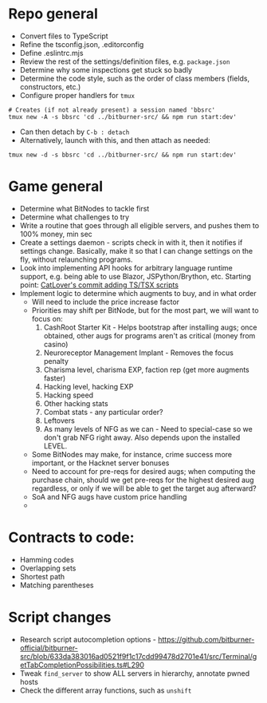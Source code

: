 # Repo general
- Convert files to TypeScript 
- Refine the tsconfig.json, .editorconfig
- Define .eslintrc.mjs
- Review the rest of the settings/definition files, e.g. `package.json`
- Determine why some inspections get stuck so badly
- Determine the code style, such as the order of class members (fields, constructors, etc.)
- Configure proper handlers for `tmux`
```shell
# Creates (if not already present) a session named 'bbsrc'
tmux new -A -s bbsrc 'cd ../bitburner-src/ && npm run start:dev'
```
  - Can then detach by `C-b : detach`
  - Alternatively, launch with this, and then attach as needed:
```shell
tmux new -d -s bbsrc 'cd ../bitburner-src/ && npm run start:dev'
```

# Game general
- Determine what BitNodes to tackle first
- Determine what challenges to try
- Write a routine that goes through all eligible servers, and pushes them to 100% money, min sec
- Create a settings daemon - scripts check in with it, then it notifies if settings change.
    Basically, make it so that I can change settings on the fly, without relaunching programs.
- Look into implementing API hooks for arbitrary language runtime support, e.g. being able to use Blazor, JSPython/Brython, etc.
    Starting point: [CatLover's commit adding TS/TSX scripts](https://github.com/Nerdpie/bitburner-src/commit/864613c61632947be6ba0215253194c0a56d6259)
- Implement logic to determine which augments to buy, and in what order
  - Will need to include the price increase factor
  - Priorities may shift per BitNode, but for the most part, we will want to focus on:
    1. CashRoot Starter Kit - Helps bootstrap after installing augs; once obtained, other augs for programs aren't as critical (money from casino)
    2. Neuroreceptor Management Implant - Removes the focus penalty
    3. Charisma level, charisma EXP, faction rep (get more augments faster)
    4. Hacking level, hacking EXP
    5. Hacking speed
    6. Other hacking stats
    7. Combat stats - any particular order?
    8. Leftovers
    9. As many levels of NFG as we can - Need to special-case so we don't grab NFG right away.  Also depends upon the installed LEVEL.
  - Some BitNodes may make, for instance, crime success more important, or the Hacknet server bonuses
  - Need to account for pre-reqs for desired augs; when computing the purchase chain, should we get pre-reqs for the highest
      desired aug regardless, or only if we will be able to get the target aug afterward?
  - SoA and NFG augs have custom price handling
  - 

# Contracts to code:
- Hamming codes
- Overlapping sets
- Shortest path
- Matching parentheses

# Script changes
- Research script autocompletion options - https://github.com/bitburner-official/bitburner-src/blob/633da383016ad0521f9f1c17cdd99478d2701e41/src/Terminal/getTabCompletionPossibilities.ts#L290
- Tweak `find_server` to show ALL servers in hierarchy, annotate pwned hosts
- Check the different array functions, such as `unshift`